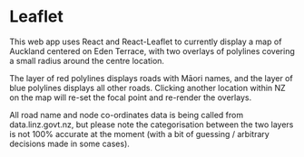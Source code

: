 # Leaflet

This web app uses React and React-Leaflet to currently display a map of Auckland centered on Eden Terrace, with two overlays of polylines covering a small radius around the centre location. 

The layer of red polylines displays roads with Māori names, and the layer of blue polylines displays all other roads. Clicking another location within NZ on the map will re-set the focal point and re-render the overlays.

All road name and node co-ordinates data is being called from data.linz.govt.nz, but please note the categorisation between the two layers is not 100% accurate at the moment (with a bit of guessing / arbitrary decisions made in some cases).
